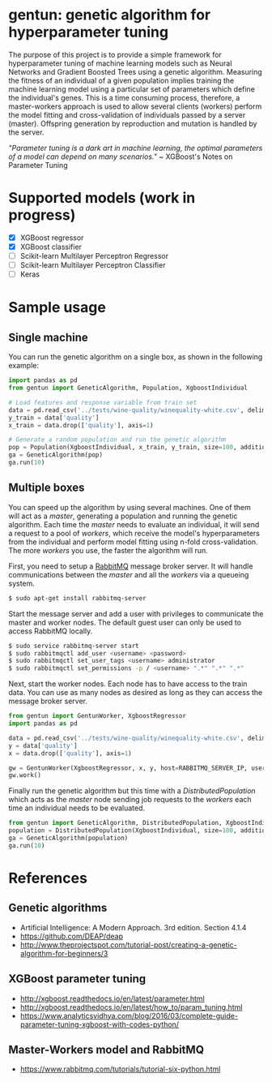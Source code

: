 # gentun: genetic algorithm for hyperparameter tuning

The purpose of this project is to provide a simple framework for hyperparameter tuning of machine learning models such
as Neural Networks and Gradient Boosted Trees using a genetic algorithm. Measuring the fitness of an individual of a
given population implies training the machine learning model using a particular set of parameters which define the
individual's genes. This is a time consuming process, therefore, a master-workers approach is used to allow several
clients (workers) perform the model fitting and cross-validation of individuals passed by a server (master). Offspring
generation by reproduction and mutation is handled by the server.

*"Parameter tuning is a dark art in machine learning, the optimal parameters of a model can depend on many scenarios."*
~ XGBoost's Notes on Parameter Tuning

# Supported models (work in progress)

- [x] XGBoost regressor
- [x] XGBoost classifier
- [ ] Scikit-learn Multilayer Perceptron Regressor
- [ ] Scikit-learn Multilayer Perceptron Classifier
- [ ] Keras

# Sample usage

## Single machine

You can run the genetic algorithm on a single box, as shown in
the following example:

```python
import pandas as pd
from gentun import GeneticAlgorithm, Population, XgboostIndividual
```

```python
# Load features and response variable from train set
data = pd.read_csv('../tests/wine-quality/winequality-white.csv', delimiter=';')
y_train = data['quality']
x_train = data.drop(['quality'], axis=1)
```

```python
# Generate a random population and run the genetic algorithm
pop = Population(XgboostIndividual, x_train, y_train, size=100, additional_parameters={'nfold': 3})
ga = GeneticAlgorithm(pop)
ga.run(10)
```

## Multiple boxes

You can speed up the algorithm by using several machines. One of them will act as a *master*, generating a population
and running the genetic algorithm. Each time the *master* needs to evaluate an individual, it will send a request to a
pool of *workers*, which receive the model's hyperparameters from the individual and perform model fitting using n-fold
cross-validation. The more *workers* you use, the faster the algorithm will run.

First, you need to setup a [RabbitMQ](https://www.rabbitmq.com/download.html) message broker server. It will handle
communications between the *master* and all the *workers* via a queueing system.

```bash
$ sudo apt-get install rabbitmq-server
```

Start the message server and add a user with privileges to communicate the master and worker nodes. The default guest
user can only be used to access RabbitMQ locally.

```bash
$ sudo service rabbitmq-server start
$ sudo rabbitmqctl add_user <username> <password>
$ sudo rabbitmqctl set_user_tags <username> administrator
$ sudo rabbitmqctl set_permissions -p / <username> ".*" ".*" ".*"
```

Next, start the worker nodes. Each node has to have access to the train data. You can use as many nodes as desired as
long as they can access the message broker server.

```python
from gentun import GentunWorker, XgboostRegressor
import pandas as pd

data = pd.read_csv('../tests/wine-quality/winequality-white.csv', delimiter=';')
y = data['quality']
x = data.drop(['quality'], axis=1)

gw = GentunWorker(XgboostRegressor, x, y, host=RABBITMQ_SERVER_IP, user='<username>', password='<password>')
gw.work()
```

Finally run the genetic algorithm but this time with a *DistributedPopulation* which acts as the *master* node sending
job requests to the *workers* each time an individual needs to be evaluated.

```python
from gentun import GeneticAlgorithm, DistributedPopulation, XgboostIndividual
population = DistributedPopulation(XgboostIndividual, size=100, additional_parameters={'nfold': 3})
ga = GeneticAlgorithm(population)
ga.run(10)
```

# References

## Genetic algorithms

* Artificial Intelligence: A Modern Approach. 3rd edition. Section 4.1.4
* https://github.com/DEAP/deap
* http://www.theprojectspot.com/tutorial-post/creating-a-genetic-algorithm-for-beginners/3

## XGBoost parameter tuning

* http://xgboost.readthedocs.io/en/latest/parameter.html
* http://xgboost.readthedocs.io/en/latest/how_to/param_tuning.html
* https://www.analyticsvidhya.com/blog/2016/03/complete-guide-parameter-tuning-xgboost-with-codes-python/

## Master-Workers model and RabbitMQ

* https://www.rabbitmq.com/tutorials/tutorial-six-python.html
